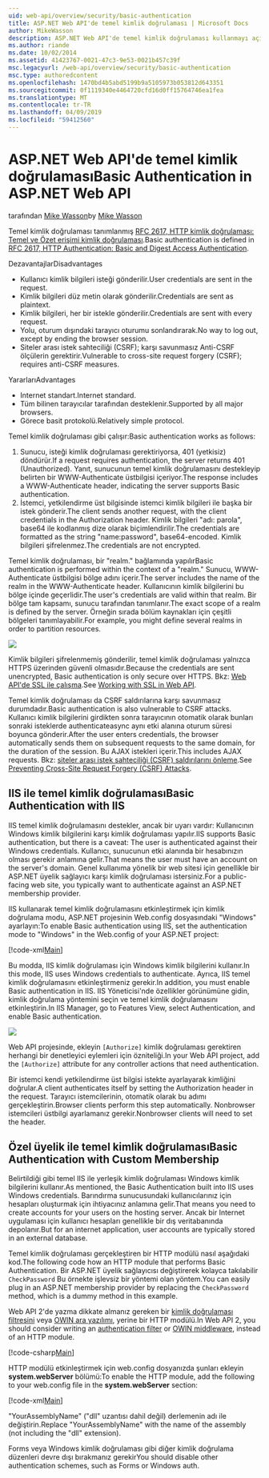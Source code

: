 ```yaml
---
uid: web-api/overview/security/basic-authentication
title: ASP.NET Web API'de temel kimlik doğrulaması | Microsoft Docs
author: MikeWasson
description: ASP.NET Web API'de temel kimlik doğrulaması kullanmayı açıklar.
ms.author: riande
ms.date: 10/02/2014
ms.assetid: 41423767-0021-47c3-9e53-0021b457c39f
msc.legacyurl: /web-api/overview/security/basic-authentication
msc.type: authoredcontent
ms.openlocfilehash: 1470bd4b5abd5199b9a5105973b053812d643351
ms.sourcegitcommit: 0f1119340e4464720cfd16d0ff15764746ea1fea
ms.translationtype: MT
ms.contentlocale: tr-TR
ms.lasthandoff: 04/09/2019
ms.locfileid: "59412560"
---
```

# <a name="basic-authentication-in-aspnet-web-api"></a><span data-ttu-id="4fa2f-103">ASP.NET Web API'de temel kimlik doğrulaması</span><span class="sxs-lookup"><span data-stu-id="4fa2f-103">Basic Authentication in ASP.NET Web API</span></span>

<span data-ttu-id="4fa2f-104">tarafından [Mike Wasson](https://github.com/MikeWasson)</span><span class="sxs-lookup"><span data-stu-id="4fa2f-104">by [Mike Wasson](https://github.com/MikeWasson)</span></span>

<span data-ttu-id="4fa2f-105">Temel kimlik doğrulaması tanımlanmış [RFC 2617, HTTP kimlik doğrulaması: Temel ve Özet erişimi kimlik doğrulaması](http://www.ietf.org/rfc/rfc2617.txt).</span><span class="sxs-lookup"><span data-stu-id="4fa2f-105">Basic authentication is defined in [RFC 2617, HTTP Authentication: Basic and Digest Access Authentication](http://www.ietf.org/rfc/rfc2617.txt).</span></span>

<span data-ttu-id="4fa2f-106">Dezavantajlar</span><span class="sxs-lookup"><span data-stu-id="4fa2f-106">Disadvantages</span></span>

- <span data-ttu-id="4fa2f-107">Kullanıcı kimlik bilgileri isteği gönderilir.</span><span class="sxs-lookup"><span data-stu-id="4fa2f-107">User credentials are sent in the request.</span></span>
- <span data-ttu-id="4fa2f-108">Kimlik bilgileri düz metin olarak gönderilir.</span><span class="sxs-lookup"><span data-stu-id="4fa2f-108">Credentials are sent as plaintext.</span></span>
- <span data-ttu-id="4fa2f-109">Kimlik bilgileri, her bir istekle gönderilir.</span><span class="sxs-lookup"><span data-stu-id="4fa2f-109">Credentials are sent with every request.</span></span>
- <span data-ttu-id="4fa2f-110">Yolu, oturum dışındaki tarayıcı oturumu sonlandırarak.</span><span class="sxs-lookup"><span data-stu-id="4fa2f-110">No way to log out, except by ending the browser session.</span></span>
- <span data-ttu-id="4fa2f-111">Siteler arası istek sahteciliği (CSRF); karşı savunmasız Anti-CSRF ölçülerin gerektirir.</span><span class="sxs-lookup"><span data-stu-id="4fa2f-111">Vulnerable to cross-site request forgery (CSRF); requires anti-CSRF measures.</span></span>

<span data-ttu-id="4fa2f-112">Yararları</span><span class="sxs-lookup"><span data-stu-id="4fa2f-112">Advantages</span></span>

- <span data-ttu-id="4fa2f-113">Internet standart.</span><span class="sxs-lookup"><span data-stu-id="4fa2f-113">Internet standard.</span></span>
- <span data-ttu-id="4fa2f-114">Tüm bilinen tarayıcılar tarafından desteklenir.</span><span class="sxs-lookup"><span data-stu-id="4fa2f-114">Supported by all major browsers.</span></span>
- <span data-ttu-id="4fa2f-115">Görece basit protokolü.</span><span class="sxs-lookup"><span data-stu-id="4fa2f-115">Relatively simple protocol.</span></span>

<span data-ttu-id="4fa2f-116">Temel kimlik doğrulaması gibi çalışır:</span><span class="sxs-lookup"><span data-stu-id="4fa2f-116">Basic authentication works as follows:</span></span>

1. <span data-ttu-id="4fa2f-117">Sunucu, isteği kimlik doğrulaması gerektiriyorsa, 401 (yetkisiz) döndürür.</span><span class="sxs-lookup"><span data-stu-id="4fa2f-117">If a request requires authentication, the server returns 401 (Unauthorized).</span></span> <span data-ttu-id="4fa2f-118">Yanıt, sunucunun temel kimlik doğrulamasını destekleyip belirten bir WWW-Authenticate üstbilgisi içeriyor.</span><span class="sxs-lookup"><span data-stu-id="4fa2f-118">The response includes a WWW-Authenticate header, indicating the server supports Basic authentication.</span></span>
2. <span data-ttu-id="4fa2f-119">İstemci, yetkilendirme üst bilgisinde istemci kimlik bilgileri ile başka bir istek gönderir.</span><span class="sxs-lookup"><span data-stu-id="4fa2f-119">The client sends another request, with the client credentials in the Authorization header.</span></span> <span data-ttu-id="4fa2f-120">Kimlik bilgileri "adı: parola", base64 ile kodlanmış dize olarak biçimlendirilir.</span><span class="sxs-lookup"><span data-stu-id="4fa2f-120">The credentials are formatted as the string "name:password", base64-encoded.</span></span> <span data-ttu-id="4fa2f-121">Kimlik bilgileri şifrelenmez.</span><span class="sxs-lookup"><span data-stu-id="4fa2f-121">The credentials are not encrypted.</span></span>

<span data-ttu-id="4fa2f-122">Temel kimlik doğrulaması, bir "realm." bağlamında yapılır</span><span class="sxs-lookup"><span data-stu-id="4fa2f-122">Basic authentication is performed within the context of a "realm."</span></span> <span data-ttu-id="4fa2f-123">Sunucu, WWW-Authenticate üstbilgisi bölge adını içerir.</span><span class="sxs-lookup"><span data-stu-id="4fa2f-123">The server includes the name of the realm in the WWW-Authenticate header.</span></span> <span data-ttu-id="4fa2f-124">Kullanıcının kimlik bilgilerini bu bölge içinde geçerlidir.</span><span class="sxs-lookup"><span data-stu-id="4fa2f-124">The user's credentials are valid within that realm.</span></span> <span data-ttu-id="4fa2f-125">Bir bölge tam kapsamı, sunucu tarafından tanımlanır.</span><span class="sxs-lookup"><span data-stu-id="4fa2f-125">The exact scope of a realm is defined by the server.</span></span> <span data-ttu-id="4fa2f-126">Örneğin sırada bölüm kaynakları için çeşitli bölgeleri tanımlayabilir.</span><span class="sxs-lookup"><span data-stu-id="4fa2f-126">For example, you might define several realms in order to partition resources.</span></span>

![](basic-authentication/_static/image1.png)

<span data-ttu-id="4fa2f-127">Kimlik bilgileri şifrelenmemiş gönderilir, temel kimlik doğrulaması yalnızca HTTPS üzerinden güvenli olmasıdır.</span><span class="sxs-lookup"><span data-stu-id="4fa2f-127">Because the credentials are sent unencrypted, Basic authentication is only secure over HTTPS.</span></span> <span data-ttu-id="4fa2f-128">Bkz: [Web API'de SSL ile çalışma](working-with-ssl-in-web-api.md).</span><span class="sxs-lookup"><span data-stu-id="4fa2f-128">See [Working with SSL in Web API](working-with-ssl-in-web-api.md).</span></span>

<span data-ttu-id="4fa2f-129">Temel kimlik doğrulaması da CSRF saldırılarına karşı savunmasız durumdadır.</span><span class="sxs-lookup"><span data-stu-id="4fa2f-129">Basic authentication is also vulnerable to CSRF attacks.</span></span> <span data-ttu-id="4fa2f-130">Kullanıcı kimlik bilgilerini girdikten sonra tarayıcının otomatik olarak bunları sonraki isteklerde authenticateasync aynı etki alanına oturum süresi boyunca gönderir.</span><span class="sxs-lookup"><span data-stu-id="4fa2f-130">After the user enters credentials, the browser automatically sends them on subsequent requests to the same domain, for the duration of the session.</span></span> <span data-ttu-id="4fa2f-131">Bu AJAX istekleri içerir.</span><span class="sxs-lookup"><span data-stu-id="4fa2f-131">This includes AJAX requests.</span></span> <span data-ttu-id="4fa2f-132">Bkz: [siteler arası istek sahteciliği (CSRF) saldırılarını önleme](preventing-cross-site-request-forgery-csrf-attacks.md).</span><span class="sxs-lookup"><span data-stu-id="4fa2f-132">See [Preventing Cross-Site Request Forgery (CSRF) Attacks](preventing-cross-site-request-forgery-csrf-attacks.md).</span></span>

## <a name="basic-authentication-with-iis"></a><span data-ttu-id="4fa2f-133">IIS ile temel kimlik doğrulaması</span><span class="sxs-lookup"><span data-stu-id="4fa2f-133">Basic Authentication with IIS</span></span>

<span data-ttu-id="4fa2f-134">IIS temel kimlik doğrulamasını destekler, ancak bir uyarı vardır: Kullanıcının Windows kimlik bilgilerini karşı kimlik doğrulaması yapılır.</span><span class="sxs-lookup"><span data-stu-id="4fa2f-134">IIS supports Basic authentication, but there is a caveat: The user is authenticated against their Windows credentials.</span></span> <span data-ttu-id="4fa2f-135">Kullanıcı, sunucunun etki alanında bir hesabınızın olması gerekir anlamına gelir.</span><span class="sxs-lookup"><span data-stu-id="4fa2f-135">That means the user must have an account on the server's domain.</span></span> <span data-ttu-id="4fa2f-136">Genel kullanıma yönelik bir web sitesi için genellikle bir ASP.NET üyelik sağlayıcı karşı kimlik doğrulaması istersiniz.</span><span class="sxs-lookup"><span data-stu-id="4fa2f-136">For a public-facing web site, you typically want to authenticate against an ASP.NET membership provider.</span></span>

<span data-ttu-id="4fa2f-137">IIS kullanarak temel kimlik doğrulamasını etkinleştirmek için kimlik doğrulama modu, ASP.NET projesinin Web.config dosyasındaki "Windows" ayarlayın:</span><span class="sxs-lookup"><span data-stu-id="4fa2f-137">To enable Basic authentication using IIS, set the authentication mode to "Windows" in the Web.config of your ASP.NET project:</span></span>

[!code-xml[Main](basic-authentication/samples/sample1.xml)]

<span data-ttu-id="4fa2f-138">Bu modda, IIS kimlik doğrulaması için Windows kimlik bilgilerini kullanır.</span><span class="sxs-lookup"><span data-stu-id="4fa2f-138">In this mode, IIS uses Windows credentials to authenticate.</span></span> <span data-ttu-id="4fa2f-139">Ayrıca, IIS temel kimlik doğrulamasını etkinleştirmeniz gerekir.</span><span class="sxs-lookup"><span data-stu-id="4fa2f-139">In addition, you must enable Basic authentication in IIS.</span></span> <span data-ttu-id="4fa2f-140">IIS Yöneticisi'nde özellikler görünümüne gidin, kimlik doğrulama yöntemini seçin ve temel kimlik doğrulamasını etkinleştirin.</span><span class="sxs-lookup"><span data-stu-id="4fa2f-140">In IIS Manager, go to Features View, select Authentication, and enable Basic authentication.</span></span>

![](basic-authentication/_static/image2.png)

<span data-ttu-id="4fa2f-141">Web API projesinde, ekleyin `[Authorize]` kimlik doğrulaması gerektiren herhangi bir denetleyici eylemleri için özniteliği.</span><span class="sxs-lookup"><span data-stu-id="4fa2f-141">In your Web API project, add the `[Authorize]` attribute for any controller actions that need authentication.</span></span>

<span data-ttu-id="4fa2f-142">Bir istemci kendi yetkilendirme üst bilgisi istekte ayarlayarak kimliğini doğrular.</span><span class="sxs-lookup"><span data-stu-id="4fa2f-142">A client authenticates itself by setting the Authorization header in the request.</span></span> <span data-ttu-id="4fa2f-143">Tarayıcı istemcilerinin, otomatik olarak bu adımı gerçekleştirin.</span><span class="sxs-lookup"><span data-stu-id="4fa2f-143">Browser clients perform this step automatically.</span></span> <span data-ttu-id="4fa2f-144">Nonbrowser istemcileri üstbilgi ayarlamanız gerekir.</span><span class="sxs-lookup"><span data-stu-id="4fa2f-144">Nonbrowser clients will need to set the header.</span></span>

## <a name="basic-authentication-with-custom-membership"></a><span data-ttu-id="4fa2f-145">Özel üyelik ile temel kimlik doğrulaması</span><span class="sxs-lookup"><span data-stu-id="4fa2f-145">Basic Authentication with Custom Membership</span></span>

<span data-ttu-id="4fa2f-146">Belirtildiği gibi temel IIS ile yerleşik kimlik doğrulaması Windows kimlik bilgilerini kullanır.</span><span class="sxs-lookup"><span data-stu-id="4fa2f-146">As mentioned, the Basic Authentication built into IIS uses Windows credentials.</span></span> <span data-ttu-id="4fa2f-147">Barındırma sunucusundaki kullanıcılarınız için hesapları oluşturmak için ihtiyacınız anlamına gelir.</span><span class="sxs-lookup"><span data-stu-id="4fa2f-147">That means you need to create accounts for your users on the hosting server.</span></span> <span data-ttu-id="4fa2f-148">Ancak bir Internet uygulaması için kullanıcı hesapları genellikle bir dış veritabanında depolanır.</span><span class="sxs-lookup"><span data-stu-id="4fa2f-148">But for an internet application, user accounts are typically stored in an external database.</span></span>

<span data-ttu-id="4fa2f-149">Temel kimlik doğrulaması gerçekleştiren bir HTTP modülü nasıl aşağıdaki kod.</span><span class="sxs-lookup"><span data-stu-id="4fa2f-149">The following code how an HTTP module that performs Basic Authentication.</span></span> <span data-ttu-id="4fa2f-150">Bir ASP.NET üyelik sağlayıcısı değiştirerek kolayca takılabilir `CheckPassword` Bu örnekte işlevsiz bir yöntemi olan yöntem.</span><span class="sxs-lookup"><span data-stu-id="4fa2f-150">You can easily plug in an ASP.NET membership provider by replacing the `CheckPassword` method, which is a dummy method in this example.</span></span>

<span data-ttu-id="4fa2f-151">Web API 2'de yazma dikkate almanız gereken bir [kimlik doğrulaması filtresini](authentication-filters.md) veya [OWIN ara yazılımı](../../../aspnet/overview/owin-and-katana/index.md), yerine bir HTTP modülü.</span><span class="sxs-lookup"><span data-stu-id="4fa2f-151">In Web API 2, you should consider writing an [authentication filter](authentication-filters.md) or [OWIN middleware](../../../aspnet/overview/owin-and-katana/index.md), instead of an HTTP module.</span></span>

[!code-csharp[Main](basic-authentication/samples/sample2.cs)]

<span data-ttu-id="4fa2f-152">HTTP modülü etkinleştirmek için web.config dosyanızda şunları ekleyin **system.webServer** bölümü:</span><span class="sxs-lookup"><span data-stu-id="4fa2f-152">To enable the HTTP module, add the following to your web.config file in the **system.webServer** section:</span></span>

[!code-xml[Main](basic-authentication/samples/sample3.xml?highlight=4)]

<span data-ttu-id="4fa2f-153">"YourAssemblyName" ("dll" uzantısı dahil değil) derlemenin adı ile değiştirin.</span><span class="sxs-lookup"><span data-stu-id="4fa2f-153">Replace "YourAssemblyName" with the name of the assembly (not including the "dll" extension).</span></span>

<span data-ttu-id="4fa2f-154">Forms veya Windows kimlik doğrulaması gibi diğer kimlik doğrulama düzenleri devre dışı bırakmanız gerekir</span><span class="sxs-lookup"><span data-stu-id="4fa2f-154">You should disable other authentication schemes, such as Forms or Windows auth.</span></span>
